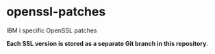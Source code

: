 # openssl-patches
IBM i specific OpenSSL patches

**Each SSL version is stored as a separate Git branch in this repository**.
